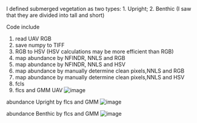I defined submerged vegetation as two types: 1. Upright; 2. Benthic (I saw that they are divided into tall and short)


Code include 
1. read UAV RGB
2. save numpy to TIFF
3. RGB to HSV (HSV calculations may be more efficient than RGB)
4. map abundance by NFINDR, NNLS and RGB
5. map abundance by NFINDR, NNLS and HSV
6. map abundance by manually determine clean pixels,NNLS and RGB
7. map abundance by manually determine clean pixels,NNLS and HSV
8. fcls
9. flcs and GMM
UAV
![image](https://github.com/xinnix73/abundance-of-submerged-vegetation-by-UAV-RGB-images/assets/70842125/3dbf33b0-cfaf-4b1c-9af0-2ee9f43eb7a9)

abundance Upright by flcs and GMM
![image](https://github.com/xinnix73/abundance-of-submerged-vegetation-by-UAV-RGB-images/assets/70842125/076a785a-3689-4d51-b0ca-40e9f953faad)

abundance Benthic by flcs and GMM
![image](https://github.com/xinnix73/abundance-of-submerged-vegetation-by-UAV-RGB-images/assets/70842125/7731092b-b8ef-43d7-9227-6c1c0b56f98f)
